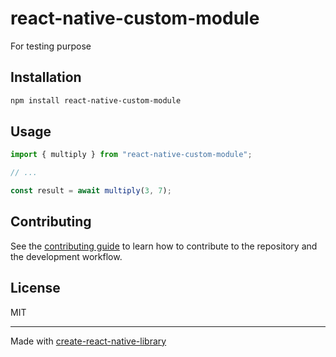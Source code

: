 # react-native-custom-module
For testing purpose
## Installation

```sh
npm install react-native-custom-module
```

## Usage

```js
import { multiply } from "react-native-custom-module";

// ...

const result = await multiply(3, 7);
```

## Contributing

See the [contributing guide](CONTRIBUTING.md) to learn how to contribute to the repository and the development workflow.

## License

MIT

---

Made with [create-react-native-library](https://github.com/callstack/react-native-builder-bob)
